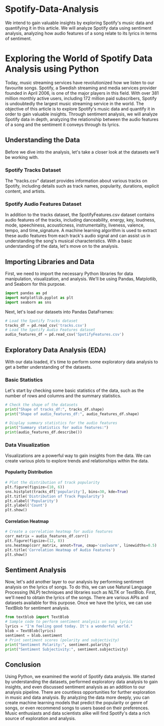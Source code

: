 # Spotify-Data-Analysis
We intend to gain valuable insights by exploring Spotify's music data and quantifying it in this article. We will analyze Spotify data using sentiment analysis, analyzing how audio features of a song relate to its lyrics in terms of sentiment.

# Exploring the World of Spotify Data Analysis using Python
Today, music streaming services have revolutionized how we listen to our favourite songs. Spotify, a Swedish streaming and media services provider founded in April 2006, is one of the major players in this field. With over 381 million monthly active users, including 172 million paid subscribers, Spotify is undoubtedly the largest music streaming service in the world.
The objective of this article is to explore Spotify's music data and quantify it in order to gain valuable insights. Through sentiment analysis, we will analyze Spotify data in depth, analyzing the relationship between the audio features of a song and the sentiment it conveys through its lyrics.

## Understanding the Data
Before we dive into the analysis, let's take a closer look at the datasets we'll be working with.

### Spotify Tracks Dataset
The "tracks.csv" dataset provides information about various tracks on Spotify, including details such as track names, popularity, durations, explicit content, and artists.

### Spotify Audio Features Dataset
In addition to the tracks dataset, the SpotifyFeatures.csv dataset contains audio features of the tracks, including danceability, energy, key, loudness, mode, speechiness, acousticness, instrumentality, liveness, valence, tempo, and time_signature. A machine learning algorithm is used to extract these audio features from each track's audio signal and can assist us in understanding the song's musical characteristics.
With a basic understanding of the data, let's move on to the analysis.
## Importing Libraries and Data
First, we need to import the necessary Python libraries for data manipulation, visualization, and analysis. We'll be using Pandas, Matplotlib, and Seaborn for this purpose.
```python
import pandas as pd
import matplotlib.pyplot as plt
import seaborn as sns
```
Next, let's load our datasets into Pandas DataFrames:
```python
# Load the Spotify Tracks dataset
tracks_df = pd.read_csv('tracks.csv')
# Load the Spotify Audio Features dataset
audio_features_df = pd.read_csv('SpotifyFeatures.csv')
```
## Exploratory Data Analysis (EDA)
With our data loaded, it's time to perform some exploratory data analysis to get a better understanding of the datasets.

### Basic Statistics
Let's start by checking some basic statistics of the data, such as the number of rows and columns and the summary statistics.
```python
# Check the shape of the datasets
print("Shape of tracks_df:", tracks_df.shape)
print("Shape of audio_features_df:", audio_features_df.shape)

# Display summary statistics for the audio features
print("Summary statistics for audio features:")
print(audio_features_df.describe())
```
### Data Visualization
Visualizations are a powerful way to gain insights from the data. We can create various plots to explore trends and relationships within the data.

#### Popularity Distribution
```python
# Plot the distribution of track popularity
plt.figure(figsize=(10, 6))
sns.histplot(tracks_df['popularity'], bins=30, kde=True)
plt.title('Distribution of Track Popularity')
plt.xlabel('Popularity')
plt.ylabel('Count')
plt.show()
```
#### Correlation Heatmap
```python
# Create a correlation heatmap for audio features
corr_matrix = audio_features_df.corr()
plt.figure(figsize=(12, 8))
sns.heatmap(corr_matrix, annot=True, cmap='coolwarm', linewidths=0.5)
plt.title('Correlation Heatmap of Audio Features')
plt.show()
```
## Sentiment Analysis
Now, let's add another layer to our analysis by performing sentiment analysis on the lyrics of songs. To do this, we can use Natural Language Processing (NLP) techniques and libraries such as NLTK or TextBlob.
First, we'll need to obtain the lyrics of the songs. There are various APIs and datasets available for this purpose. Once we have the lyrics, we can use TextBlob for sentiment analysis.
``` python
from textblob import TextBlob
# Sample code to perform sentiment analysis on song lyrics
lyrics = "I'm feeling good today. It's a wonderful world."
blob = TextBlob(lyrics)
sentiment = blob.sentiment
# Print sentiment scores (polarity and subjectivity)
print("Sentiment Polarity:", sentiment.polarity)
print("Sentiment Subjectivity:", sentiment.subjectivity)
```
## Conclusion
Using Python, we examined the world of Spotify data analysis. We started by understanding the datasets, performed exploratory data analysis to gain insights, and even discussed sentiment analysis as an addition to our analysis pipeline.
There are countless opportunities for further exploration in music and data analysis. By analyzing the data more deeply, you can create machine learning models that predict the popularity or genre of songs, or even recommend songs to users based on their preferences.
Music enthusiasts and data scientists alike will find Spotify's data a rich source of exploration and analysis. 
